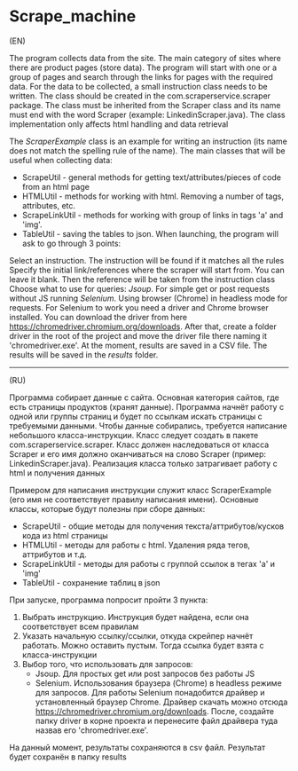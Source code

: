 # Scrape_machine
(EN)

The program collects data from the site. The main category of sites where there are product pages (store data). The program will start with one or a group of pages and search through the links for pages with the required data. For the data to be collected, a small instruction class needs to be written. The class should be created in the com.scraperservice.scraper package. The class must be inherited from the Scraper class and its name must end with the word Scraper (example: LinkedinScraper.java). The class implementation only affects html handling and data retrieval

The *ScraperExample* class is an example for writing an instruction (its name does not match the spelling rule of the name). The main classes that will be useful when collecting data:

 - ScrapeUtil - general methods for getting text/attributes/pieces of code from an html page
 - HTMLUtil - methods for working with html. Removing a number of tags, attributes, etc.
 - ScrapeLinkUtil - methods for working with group of links in tags 'a' and 'img'.
 - TableUtil - saving the tables to json.
When launching, the program will ask to go through 3 points:

Select an instruction. The instruction will be found if it matches all the rules
Specify the initial link/references where the scraper will start from. You can leave it blank. Then the reference will be taken from the instruction class
Choose what to use for queries:
*Jsoup*. For simple get or post requests without JS running
*Selenium*. Using browser (Chrome) in headless mode for requests. For Selenium to work you need a driver and Chrome browser installed. You can download the driver from here https://chromedriver.chromium.org/downloads. After that, create a folder driver in the root of the project and move the driver file there naming it 'chromedriver.exe'.
At the moment, results are saved in a СSV file. The results will be saved in the *results* folder.

--------
(RU)

Программа собирает данные с сайта. Основная категория сайтов, 
где есть страницы продуктов (хранят данные). Программа начнёт работу с одной или группы страниц
и будет по ссылкам искать страницы с требуемыми данными. Чтобы данные собирались, 
требуется написание небольшого класса-инструкции. Класс следует 
создать в пакете com.scraperservice.scraper. Класс должен наследоваться 
от класса Scraper и его имя должно оканчиваться на слово Scraper (пример: LinkedinScraper.java). Реализация класса только затрагивает 
работу с html и получения данных

Примером для написания инструкции служит класс ScraperExample (его имя не соответствует правилу написания имени).
Основные классы, которые будут полезны при сборе данных:
- ScrapeUtil - общие методы для получения текста/аттрибутов/кусков кода из html страницы
- HTMLUtil - методы для работы с html. Удаления ряда тегов, аттрибутов и т.д.
- ScrapeLinkUtil - методы для работы с группой ссылок в тегах 'a' и 'img'
- TableUtil - сохранение таблиц в json

При запуске, программа попросит пройти 3 пункта:
1. Выбрать инструкцию. Инструкция будет найдена, если она соответствует всем правилам
2. Указать начальную ссылку/ссылки, откуда скрейпер начнёт работать. Можно оставить пустым. Тогда ссылка будет взята с класса-инструкции
3. Выбор того, что использовать для запросов:
   - Jsoup. Для простых get или post запросов без работы JS
   - Selenium. Использования браузера (Chrome) в headless режиме для запросов. Для работы Selenium понадобится драйвер и установленный браузер Chrome.
Драйвер скачать можно отсюда https://chromedriver.chromium.org/downloads. После, создайте папку driver в корне проекта и перенесите файл драйвера туда назвав его 'chromedriver.exe'.

На данный момент, результаты сохраняются в csv файл. Результат будет сохранён в папку results
